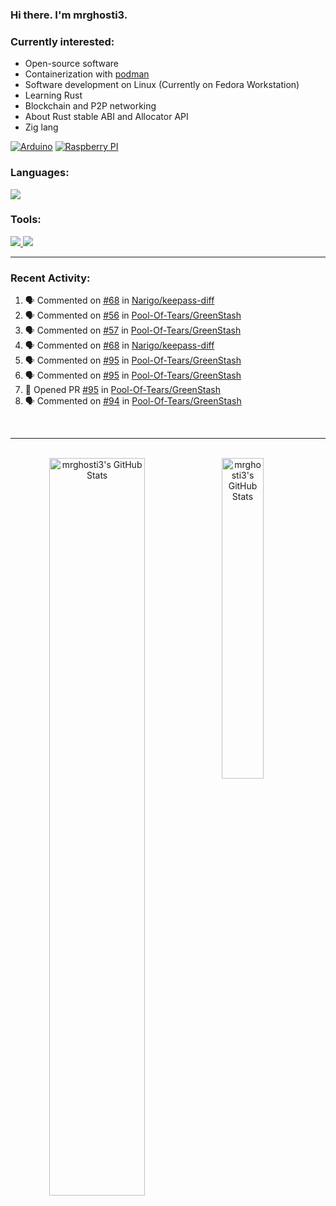 ### Hi there. I'm mrghosti3.

### Currently interested:

- Open-source software
- Containerization with [podman](https://podman.io/)
- Software development on Linux (Currently on Fedora Workstation)
- Learning Rust
- Blockchain and P2P networking
- About Rust stable ABI and Allocator API
- Zig lang

[![Arduino](https://skillicons.dev/icons?i=arduino)](https://www.arduino.cc/)
[![Raspberry PI](https://skillicons.dev/icons?i=raspberrypi)](https://www.raspberrypi.com/)

### Languages:

<a href="https://github.com/tandpfun/skill-icons">
    <img src="https://skillicons.dev/icons?i=c,rust,py,java,lua,vue,js,scss">
</a>

### Tools:

<a href="https://github.com/tandpfun/skill-icons">
    <img src="https://skillicons.dev/icons?theme=light&i=linux,github,gitlab,bash">
    <img src="https://skillicons.dev/icons?i=git,neovim,androidstudio,godot,blender,octave">
</a>

---

### Recent Activity:

<!--START_SECTION:activity-->
1. 🗣 Commented on [#68](https://github.com/Narigo/keepass-diff/issues/68#issuecomment-2041628810) in [Narigo/keepass-diff](https://github.com/Narigo/keepass-diff)
2. 🗣 Commented on [#56](https://github.com/Pool-Of-Tears/GreenStash/issues/56#issuecomment-2041458574) in [Pool-Of-Tears/GreenStash](https://github.com/Pool-Of-Tears/GreenStash)
3. 🗣 Commented on [#57](https://github.com/Pool-Of-Tears/GreenStash/issues/57#issuecomment-2041457563) in [Pool-Of-Tears/GreenStash](https://github.com/Pool-Of-Tears/GreenStash)
4. 🗣 Commented on [#68](https://github.com/Narigo/keepass-diff/issues/68#issuecomment-2041452692) in [Narigo/keepass-diff](https://github.com/Narigo/keepass-diff)
5. 🗣 Commented on [#95](https://github.com/Pool-Of-Tears/GreenStash/pull/95#issuecomment-2041447683) in [Pool-Of-Tears/GreenStash](https://github.com/Pool-Of-Tears/GreenStash)
6. 🗣 Commented on [#95](https://github.com/Pool-Of-Tears/GreenStash/pull/95#issuecomment-2041209209) in [Pool-Of-Tears/GreenStash](https://github.com/Pool-Of-Tears/GreenStash)
7. 💪 Opened PR [#95](https://github.com/Pool-Of-Tears/GreenStash/pull/95) in [Pool-Of-Tears/GreenStash](https://github.com/Pool-Of-Tears/GreenStash)
8. 🗣 Commented on [#94](https://github.com/Pool-Of-Tears/GreenStash/issues/94#issuecomment-2041158381) in [Pool-Of-Tears/GreenStash](https://github.com/Pool-Of-Tears/GreenStash)
<!--END_SECTION:activity-->

<br />

---

<br />

<div align="center">
    <a href="#x">
        <img
            align="left"
            width="55%"
            alt="mrghosti3's GitHub Stats"
            src="https://github-readme-stats.vercel.app/api?username=mrghosti3&show_icons=true&theme=tokyonight&count_private=true&bg_color=3A5D37&text_color=FAC860&icon_color=E75A7C"
        />
    </a>
    <a href="#x">
        <img
            align="left"
            width="36.25%"
            alt="mrghosti3's GitHub Stats"
            src="https://github-readme-stats.vercel.app/api/top-langs/?username=mrghosti3&layout=compact&theme=tokyonight&langs_count=8&bg_color=2B4D28&text_color=FAC860"
        />
    </a>
</div>
